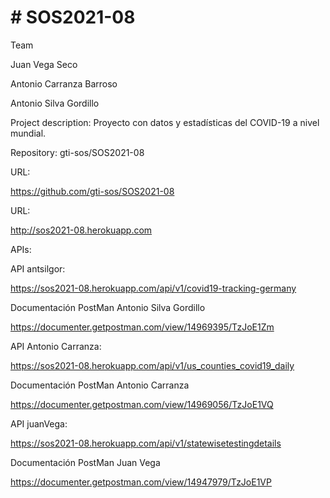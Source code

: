 <html>
<body>   
<h1># SOS2021-08</h1>
<p>Team</p>

<p>Juan Vega Seco</p>
<p>Antonio Carranza Barroso</p>
<p>Antonio Silva Gordillo</p>
<p>Project description: Proyecto con datos y estadísticas del COVID-19 a nivel mundial.</p>

<p>Repository: gti-sos/SOS2021-08</p>

<p>URL:</p><a href="https://github.com/gti-sos/SOS2021-08">https://github.com/gti-sos/SOS2021-08</a>

<p>URL:</p> <a href="
http://sos2021-08.herokuapp.com
">
http://sos2021-08.herokuapp.com</a>


<p>APIs:</p>

<p>API antsilgor:</p> <a href="https://sos2021-08.herokuapp.com/api/v1/covid19-tracking-germany">https://sos2021-08.herokuapp.com/api/v1/covid19-tracking-germany</a>
<p>Documentación PostMan Antonio Silva Gordillo</p> <a href="https://documenter.getpostman.com/view/14969395/TzJoE1Zm">https://documenter.getpostman.com/view/14969395/TzJoE1Zm</a>
<p>API Antonio Carranza:</p> <a href="https://sos2021-08.herokuapp.com/api/v1/us_counties_covid19_daily">https://sos2021-08.herokuapp.com/api/v1/us_counties_covid19_daily</a>
<p>Documentación PostMan Antonio Carranza</p> <a href="https://documenter.getpostman.com/view/14969056/TzJoE1VQ">https://documenter.getpostman.com/view/14969056/TzJoE1VQ</a>
<p>API juanVega:</p> <a href="https://sos2021-08.herokuapp.com/api/v1/statewisetestingdetails">https://sos2021-08.herokuapp.com/api/v1/statewisetestingdetails</a>
<p>Documentación PostMan Juan Vega</p> <a href="https://documenter.getpostman.com/view/14947979/TzJoE1VP">https://documenter.getpostman.com/view/14947979/TzJoE1VP</a>
</body> 
</html>
